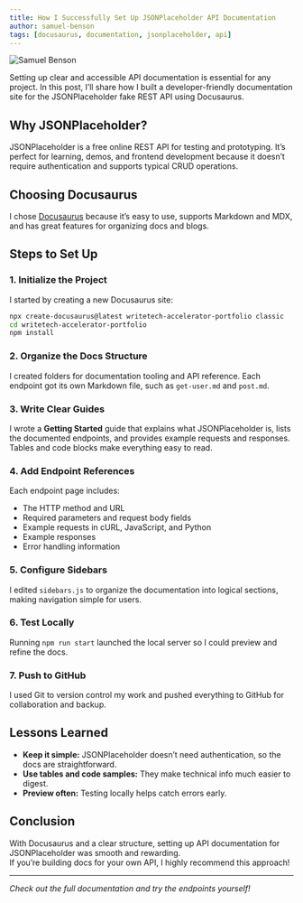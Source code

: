 ```yaml
---
title: How I Successfully Set Up JSONPlaceholder API Documentation
author: samuel-benson
tags: [docusaurus, documentation, jsonplaceholder, api]
---
```


<!-- truncate -->

![Samuel Benson](/img/samuel-benson.jpg)

Setting up clear and accessible API documentation is essential for any project. In this post, I’ll share how I built a developer-friendly documentation site for the JSONPlaceholder fake REST API using Docusaurus.

## Why JSONPlaceholder?

JSONPlaceholder is a free online REST API for testing and prototyping. It’s perfect for learning, demos, and frontend development because it doesn’t require authentication and supports typical CRUD operations.

## Choosing Docusaurus

I chose [Docusaurus](https://docusaurus.io/) because it’s easy to use, supports Markdown and MDX, and has great features for organizing docs and blogs.

## Steps to Set Up

### 1. Initialize the Project

I started by creating a new Docusaurus site:

```bash
npx create-docusaurus@latest writetech-accelerator-portfolio classic
cd writetech-accelerator-portfolio
npm install
```

### 2. Organize the Docs Structure

I created folders for documentation tooling and API reference. Each endpoint got its own Markdown file, such as `get-user.md` and `post.md`.

### 3. Write Clear Guides

I wrote a **Getting Started** guide that explains what JSONPlaceholder is, lists the documented endpoints, and provides example requests and responses. Tables and code blocks make everything easy to read.

### 4. Add Endpoint References

Each endpoint page includes:

- The HTTP method and URL
- Required parameters and request body fields
- Example requests in cURL, JavaScript, and Python
- Example responses
- Error handling information

### 5. Configure Sidebars

I edited `sidebars.js` to organize the documentation into logical sections, making navigation simple for users.

### 6. Test Locally

Running `npm run start` launched the local server so I could preview and refine the docs.

### 7. Push to GitHub

I used Git to version control my work and pushed everything to GitHub for collaboration and backup.

## Lessons Learned

- **Keep it simple:** JSONPlaceholder doesn’t need authentication, so the docs are straightforward.
- **Use tables and code samples:** They make technical info much easier to digest.
- **Preview often:** Testing locally helps catch errors early.

## Conclusion

With Docusaurus and a clear structure, setting up API documentation for JSONPlaceholder was smooth and rewarding.  
If you’re building docs for your own API, I highly recommend this approach!

---

*Check out the full documentation and try the endpoints yourself!*